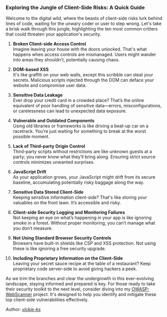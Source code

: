 ### Exploring the Jungle of Client-Side Risks: A Quick Guide

Welcome to the digital wild, where the beasts of client-side risks lurk behind lines of code, waiting for the unwary coder or user to step wrong. Let's take a brisk walk through this jungle, highlighting the ten most common critters that could threaten your application's security.

1. **Broken Client-side Access Control**  
   Imagine leaving your house with the doors unlocked. That's what happens when access controls are mismanaged. Users might wander into areas they shouldn't, potentially causing chaos.

2. **DOM-based XSS**  
   It's like graffiti on your web walls, except this scribble can steal your secrets. Malicious scripts injected through the DOM can deface your website and compromise user data.

3. **Sensitive Data Leakage**  
   Ever drop your credit card in a crowded place? That’s the online equivalent of poor handling of sensitive data—errors, misconfigurations, or carelessness can lead to unexpected data exposure.

4. **Vulnerable and Outdated Components**  
   Using old libraries or frameworks is like driving a beat-up car on a racetrack. You’re just waiting for something to break at the worst possible moment.

5. **Lack of Third-party Origin Control**  
   Third-party scripts without restrictions are like unknown guests at a party; you never know what they’ll bring along. Ensuring strict source controls minimizes unwanted surprises.

6. **JavaScript Drift**  
   As your application grows, your JavaScript might drift from its secure baseline, accumulating potentially risky baggage along the way.

7. **Sensitive Data Stored Client-Side**  
   Keeping sensitive information client-side? That's like storing your valuables on the front lawn. It’s accessible and risky.

8. **Client-side Security Logging and Monitoring Failures**  
   Not keeping an eye on what’s happening in your app is like ignoring smoke in a forest. Without proper monitoring, you can’t manage what you don’t measure.

9. **Not Using Standard Browser Security Controls**  
   Browsers have built-in shields like CSP and XSS protection. Not using these is like ignoring a free security upgrade.

10. **Including Proprietary Information on the Client-Side**  
   Leaving your secret sauce recipe at the table of a restaurant? Keep proprietary code server-side to avoid giving hackers a peek.

As we trim the branches and clear the undergrowth in this ever-evolving landscape, staying informed and prepared is key. For those ready to take their security toolkit to the next level, consider diving into my [OWASP-WebScanner](https://github.com/vickie-ks/OWASP-WebScanner) project. It's designed to help you identify and mitigate these top client-side vulnerabilities effectively.

*Author: <a href="https://github.com/vickie-ks" target="_blank">vickie-ks</a>*